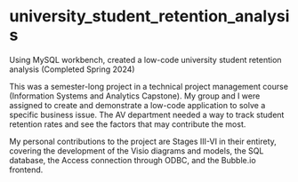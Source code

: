# university_student_retention_analysis
Using MySQL workbench, created a low-code university student retention analysis (Completed Spring 2024)

This was a semester-long project in a technical project management course (Information Systems and Analytics Capstone). My group and I were assigned to create and demonstrate a low-code application to solve a specific business issue. The AV department needed a way to track student retention rates and see the factors that may contribute the most. 

My personal contributions to the project are Stages III-VI in their entirety, covering the development of the Visio diagrams and models, the SQL database, the Access connection through ODBC, and the Bubble.io frontend.

